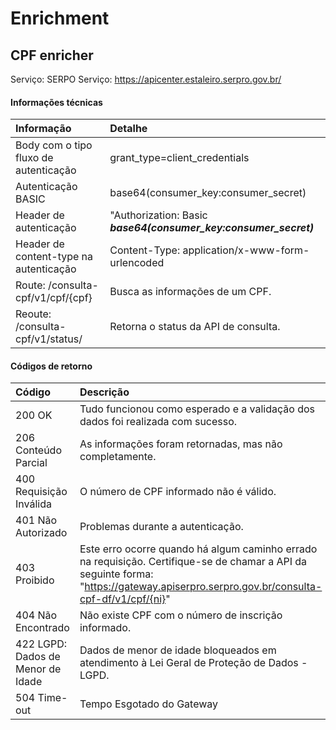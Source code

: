 # Enrichment

## CPF enricher

Serviço: SERPO
Serviço: https://apicenter.estaleiro.serpro.gov.br/

#### Informações técnicas

| Informação                             | Detalhe                                                          |
| :------------------------------------- | :--------------------------------------------------------------- |
| Body com o tipo fluxo de autenticação  | grant_type=client_credentials                                    |
| Autenticação BASIC                     | base64(consumer_key:consumer_secret)                             |
| Header de autenticação                 | "Authorization: Basic **_base64(consumer_key:consumer_secret)_** |
| Header de content-type na autenticação | Content-Type: application/x-www-form-urlencoded                  |
| Route: /consulta-cpf/v1/cpf/{cpf}      | Busca as informações de um CPF.                                  |
| Reoute: /consulta-cpf/v1/status/       | Retorna o status da API de consulta.                             |

#### Códigos de retorno

| Código                            | Descrição                                                                                                                                                                             |
| :-------------------------------- | :------------------------------------------------------------------------------------------------------------------------------------------------------------------------------------ |
| 200 OK                            | Tudo funcionou como esperado e a validação dos dados foi realizada com sucesso.                                                                                                       |
| 206 Conteúdo Parcial              | As informações foram retornadas, mas não completamente.                                                                                                                               |
| 400 Requisição Inválida           | O número de CPF informado não é válido.                                                                                                                                               |
| 401 Não Autorizado                | Problemas durante a autenticação.                                                                                                                                                     |
| 403 Proibido                      | Este erro ocorre quando há algum caminho errado na requisição. Certifique-se de chamar a API da seguinte forma: "https://gateway.apiserpro.serpro.gov.br/consulta-cpf-df/v1/cpf/{ni}" |
| 404 Não Encontrado                | Não existe CPF com o número de inscrição informado.                                                                                                                                   |
| 422 LGPD: Dados de Menor de Idade | Dados de menor de idade bloqueados em atendimento à Lei Geral de Proteção de Dados - LGPD.                                                                                            |
| 504 Time-out                      | Tempo Esgotado do Gateway                                                                                                                                                             |
